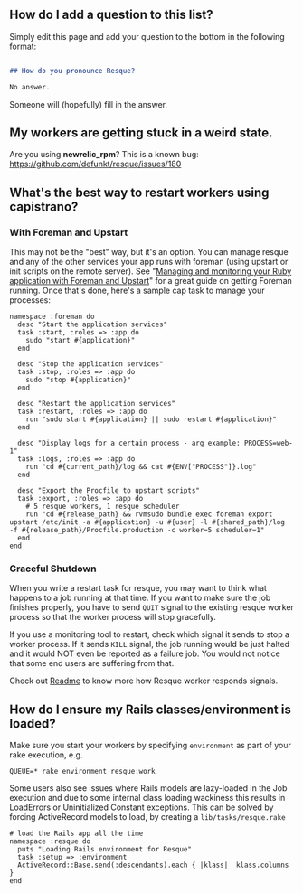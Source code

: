 ## How do I add a question to this list?

Simply edit this page and add your question to the bottom in the following format:

``` markdown

## How do you pronounce Resque?

No answer.
```


Someone will (hopefully) fill in the answer.

## My workers are getting stuck in a weird state.

Are you using **newrelic_rpm**? This is a known bug: <https://github.com/defunkt/resque/issues/180>

## What's the best way to restart workers using capistrano?

### With Foreman and Upstart

This may not be the "best" way, but it's an option.  You can manage resque and any of the other services your app runs with foreman (using upstart or init scripts on the remote server).  See "[Managing and monitoring your Ruby application with Foreman and Upstart](http://michaelvanrooijen.com/articles/2011/06/08-managing-and-monitoring-your-ruby-application-with-foreman-and-upstart/)" for a great guide on getting Foreman running.  Once that's done, here's a sample cap task to manage your processes:

```
namespace :foreman do
  desc "Start the application services"
  task :start, :roles => :app do
    sudo "start #{application}"
  end

  desc "Stop the application services"
  task :stop, :roles => :app do
    sudo "stop #{application}"
  end

  desc "Restart the application services"
  task :restart, :roles => :app do
    run "sudo start #{application} || sudo restart #{application}"
  end

  desc "Display logs for a certain process - arg example: PROCESS=web-1"
  task :logs, :roles => :app do
    run "cd #{current_path}/log && cat #{ENV["PROCESS"]}.log"
  end

  desc "Export the Procfile to upstart scripts"
  task :export, :roles => :app do
    # 5 resque workers, 1 resque scheduler
    run "cd #{release_path} && rvmsudo bundle exec foreman export upstart /etc/init -a #{application} -u #{user} -l #{shared_path}/log  -f #{release_path}/Procfile.production -c worker=5 scheduler=1"
  end 
end
```

### Graceful Shutdown

When you write a restart task for resque, you may want to think what happens to a job running at that time. If you want to make sure the job finishes properly, you have to send `QUIT` signal to the existing resque worker process so that the worker process will stop gracefully.

If you use a monitoring tool to restart, check which signal it sends to stop a worker process. If it sends `KILL` signal, the job running would be just halted and it would NOT even be reported as a failure job. You would not notice that some end users are suffering from that.

Check out [Readme](https://github.com/defunkt/resque/blob/master/README.markdown) to know more how Resque worker responds signals.

## How do I ensure my Rails classes/environment is loaded?

Make sure you start your workers by specifying ```environment``` as part of your rake execution, e.g. 

```
QUEUE=* rake environment resque:work
```

Some users also see issues where Rails models are lazy-loaded in the Job execution and due to some internal class loading wackiness this results in LoadErrors or Uninitialized Constant exceptions. This can be solved by forcing ActiveRecord models to load, by creating a ```lib/tasks/resque.rake```

```
# load the Rails app all the time
namespace :resque do
  puts "Loading Rails environment for Resque"
  task :setup => :environment
  ActiveRecord::Base.send(:descendants).each { |klass|  klass.columns }
end
```